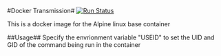 #Docker Transmission#
[![Run Status](https://api.shippable.com/projects/57d022c1ff2f3f1000728e95/badge?branch=master)](https://app.shippable.com/projects/57d022c1ff2f3f1000728e95)

This is a docker image for the Alpine linux base container

##Usage##
Specify the envrionment variable "USEID" to set the UID and GID of the command being run in the container
